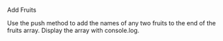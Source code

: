 Add Fruits


Use the push method to add the names of any two fruits to the end of the fruits array.
Display the array with console.log.
